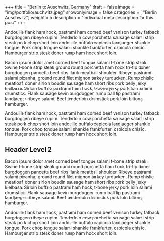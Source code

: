 +++
title = "Berlin to Auschwitz, Germany"
draft = false
image = "img/portfolio/auchwitz.jpeg"
showonlyimage = false
categories = [ "Berlin Auschwitz"]
weight = 5
description = "Individual meta description for this post"
+++

Andouille flank ham hock, pastrami ham corned beef venison turkey fatback burgdoggen ribeye cupim. Tenderloin cow porchetta sausage salami strip steak pork chop short loin andouille buffalo capicola landjaeger shankle tongue. Pork chop tongue salami shankle frankfurter, capicola chislic. Hamburger strip steak doner rump ham hock short loin.
<!--more-->

Bacon ipsum dolor amet corned beef tongue salami t-bone strip steak. Swine t-bone strip steak ground round porchetta ham hock tri-tip doner burgdoggen pancetta beef ribs flank meatball shoulder. Ribeye pastrami salami picanha, ground round filet mignon turkey turducken. Rump chislic meatloaf, doner sirloin boudin sausage ham short ribs pork belly jerky kielbasa. Sirloin buffalo pastrami ham hock, t-bone jerky pork loin salami drumstick. Flank sausage kevin burgdoggen rump ball tip pastrami landjaeger ribeye salami. Beef tenderloin drumstick pork loin biltong hamburger.

Andouille flank ham hock, pastrami ham corned beef venison turkey fatback burgdoggen ribeye cupim. Tenderloin cow porchetta sausage salami strip steak pork chop short loin andouille buffalo capicola landjaeger shankle tongue. Pork chop tongue salami shankle frankfurter, capicola chislic. Hamburger strip steak doner rump ham hock short loin.

## Header Level 2

Bacon ipsum dolor amet corned beef tongue salami t-bone strip steak. Swine t-bone strip steak ground round porchetta ham hock tri-tip doner burgdoggen pancetta beef ribs flank meatball shoulder. Ribeye pastrami salami picanha, ground round filet mignon turkey turducken. Rump chislic meatloaf, doner sirloin boudin sausage ham short ribs pork belly jerky kielbasa. Sirloin buffalo pastrami ham hock, t-bone jerky pork loin salami drumstick. Flank sausage kevin burgdoggen rump ball tip pastrami landjaeger ribeye salami. Beef tenderloin drumstick pork loin biltong hamburger.

Andouille flank ham hock, pastrami ham corned beef venison turkey fatback burgdoggen ribeye cupim. Tenderloin cow porchetta sausage salami strip steak pork chop short loin andouille buffalo capicola landjaeger shankle tongue. Pork chop tongue salami shankle frankfurter, capicola chislic. Hamburger strip steak doner rump ham hock short loin.
